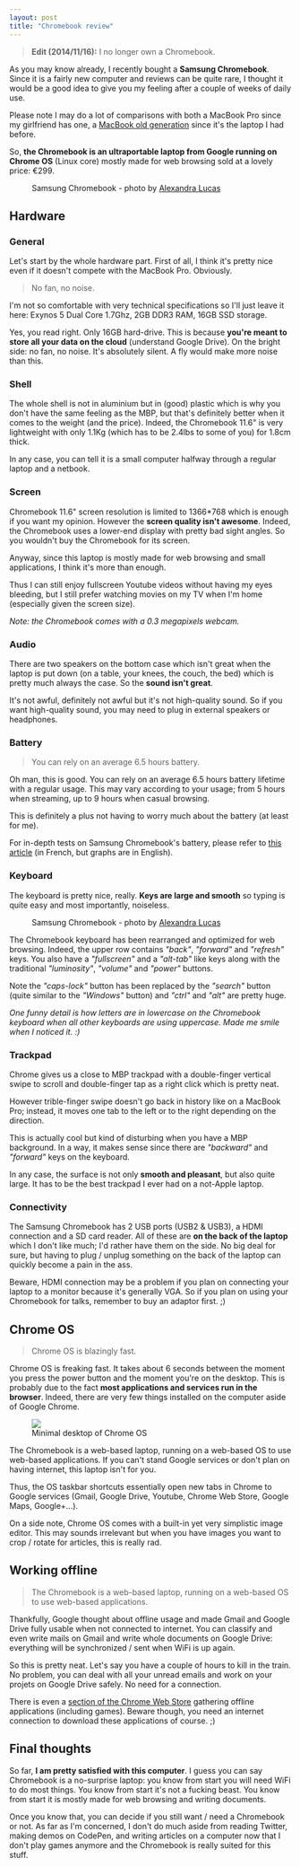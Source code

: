 ```yaml
---
layout: post
title: "Chromebook review"
---
```


> **Edit (2014/11/16):** I no longer own a Chromebook.

As you may know already, I recently bought a **Samsung Chromebook**. Since it is a fairly new computer and reviews can be quite rare, I thought it would be a good idea to give you my feeling after a couple of weeks of daily use.

Please note I may do a lot of comparisons with both a MacBook Pro since my girlfriend has one, a [MacBook old generation](http://images.appleinsider.com/mb-081009.jpg) since it's the laptop I had before.

So, **the Chromebook is an ultraportable laptop from Google running on Chrome OS** (Linux core) mostly made for web browsing sold at a lovely price: €299.

<figure class="figure">
<img src="/images/chromebook-review/chromebook.jpg" alt="">
<figcaption>Samsung Chromebook - photo by <a href="http://alexandralucas.com">Alexandra Lucas</a></figcaption>
</figure>

## Hardware

### General

Let's start by the whole hardware part. First of all, I think it's pretty nice even if it doesn't compete with the MacBook Pro. Obviously.

<blockquote class="pull-quote--right">No fan, no noise.</blockquote>

I'm not so comfortable with very technical specifications so I'll just leave it here: Exynos 5 Dual Core 1.7Ghz, 2GB DDR3 RAM, 16GB SSD storage.

Yes, you read right. Only 16GB hard-drive. This is because **you're meant to store all your data on the cloud** (understand Google Drive). On the bright side: no fan, no noise. It's absolutely silent. A fly would make more noise than this.

### Shell

The whole shell is not in aluminium but in (good) plastic which is why you don't have the same feeling as the MBP, but that's definitely better when it comes to the weight (and the price). Indeed, the Chromebook 11.6" is very lightweight with only 1.1Kg (which has to be 2.4lbs to some of you) for 1.8cm thick.

In any case, you can tell it is a small computer halfway through a regular laptop and a netbook.

### Screen

Chromebook 11.6" screen resolution is limited to 1366*768 which is enough if you want my opinion. However the **screen quality isn't awesome**. Indeed, the Chromebook uses a lower-end display with pretty bad sight angles. So you wouldn't buy the Chromebook for its screen.

Anyway, since this laptop is mostly made for web browsing and small applications, I think it's more than enough.

Thus I can still enjoy fullscreen Youtube videos without having my eyes bleeding, but I still prefer watching movies on my TV when I'm home (especially given the screen size).

*Note: the Chromebook comes with a 0.3 megapixels webcam.*

### Audio

There are two speakers on the bottom case which isn't great when the laptop is put down (on a table, your knees, the couch, the bed) which is pretty much always the case. So the **sound isn't great**.

It's not awful, definitely not awful but it's not high-quality sound. So if you want high-quality sound, you may need to plug in external speakers or headphones.

### Battery

<blockquote class="pull-quote--right">You can rely on an average 6.5 hours battery.</blockquote>

Oh man, this is good. You can rely on an average 6.5 hours battery lifetime with a regular usage. This may vary according to your usage; from 5 hours when streaming, up to 9 hours when casual browsing.

This is definitely a plus not having to worry much about the battery (at least for me).

For in-depth tests on Samsung Chromebook's battery, please refer to [this article](http://fr.ubergizmo.com/2013/03/test-du-chromebook-samsung-serie-3/) (in French, but graphs are in English).

### Keyboard

The keyboard is pretty nice, really. **Keys are large and smooth** so typing is quite easy and most importantly, noiseless.

<figure class="figure--right">
<img src="/images/chromebook-review/chromebook-keyboard.jpg" alt="">
<figcaption>Samsung Chromebook - photo by <a href="http://alexandralucas.com">Alexandra Lucas</a></figcaption>
</figure>

The Chromebook keyboard has been rearranged and optimized for web browsing. Indeed, the upper row contains *"back"*, *"forward"* and *"refresh"* keys. You also have a *"fullscreen"* and a *"alt-tab"* like keys along with the traditional *"luminosity"*, *"volume"* and *"power"* buttons.

Note the *"caps-lock"* button has been replaced by the *"search"* button (quite similar to the *"Windows"* button) and *"ctrl"* and *"alt"* are pretty huge.

*One funny detail is how letters are in lowercase on the Chromebook keyboard when all other keyboards are using uppercase. Made me smile when I noticed it.&nbsp;:)*

### Trackpad

Chrome gives us a close to MBP trackpad with a double-finger vertical swipe to scroll and double-finger tap as a right click which is pretty neat.

However trible-finger swipe doesn't go back in history like on a MacBook Pro; instead, it moves one tab to the left or to the right depending on the direction.

This is actually cool but kind of disturbing when you have a MBP background. In a way, it makes sense since there are *"backward"* and *"forward"* keys on the keyboard.

In any case, the surface is not only **smooth and pleasant**, but also quite large. It has to be the best trackpad I ever had on a not-Apple laptop.

### Connectivity

The Samsung Chromebook has 2 USB ports (USB2 & USB3), a HDMI connection and a SD card reader. All of these are **on the back of the laptop** which I don't like much; I'd rather have them on the side. No big deal for sure, but having to plug / unplug something on the back of the laptop can quickly become a pain in the ass.

Beware, HDMI connection may be a problem if you plan on connecting your laptop to a monitor because it's generally VGA. So if you plan on using your Chromebook for talks, remember to buy an adaptor first. ;)

## Chrome OS

<blockquote class="pull-quote--right">Chrome OS is blazingly fast.</blockquote>

Chrome OS is freaking fast. It takes about 6 seconds between the moment you press the power button and the moment you're on the desktop. This is probably due to the fact **most applications and services run in the browser**. Indeed, there are very few things installed on the computer aside of Google Chrome.

<figure class="figure">
<img src="/images/chromebook-review/chrome-os.png">
<figcaption>Minimal desktop of Chrome OS</figcaption>
</figure>

The Chromebook is a web-based laptop, running on a web-based OS to use web-based applications. If you can't stand Google services or don't plan on having internet, this laptop isn't for you.

Thus, the OS taskbar shortcuts essentially open new tabs in Chrome to Google services (Gmail, Google Drive, Youtube, Chrome Web Store, Google Maps, Google+...).

On a side note, Chrome OS comes with a built-in yet very simplistic image editor. This may sounds irrelevant but when you have images you want to crop / rotate for articles, this is really rad.

## Working offline

<blockquote class="pull-quote--right">The Chromebook is a web-based laptop, running on a web-based OS to use web-based applications.</blockquote>

Thankfully, Google thought about offline usage and made Gmail and Google Drive fully usable when not connected to internet. You can classify and even write mails on Gmail and write whole documents on Google Drive: everything will be synchronized / sent when WiFi is up again.

So this is pretty neat. Let's say you have a couple of hours to kill in the train. No problem, you can deal with all your unread emails and work on your projets on Google Drive safely. No need for a connection.

There is even a [section of the Chrome Web Store](https://chrome.google.com/webstore/category/collection/offline_enabled) gathering offline applications (including games). Beware though, you need an internet connection to download these applications of course. ;)

## Final thoughts

So far, **I am pretty satisfied with this computer**. I guess you can say Chromebook is a no-surprise laptop: you know from start you will need WiFi to do most things. You know from start it's not a fucking beast. You know from start it is mostly made for web browsing and writing documents.

Once you know that, you can decide if you still want / need a Chromebook or not. As far as I'm concerned, I don't do much aside from reading Twitter, making demos on CodePen, and writing articles on a computer now that I don't play games anymore and the Chromebook is really suited for this stuff.
